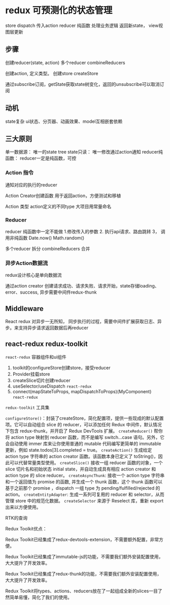 # redux 可预测化的状态管理

store   dispatch 传入action reducer 纯函数 处理业务逻辑  返回新state， view视图层更新

## 步骤

创建reducer(state, action) 多个reducer combineReducers

创建action, 定义类型。 创建store createStore

通过subscribe订阅，getState获取state树变化，返回的unsubscribe可以取消订阅

## 动机

state复杂  ui状态、分页器、动画效果、model互相嵌套依赖

## 三大原则

单一数据源： 唯一的state tree
state只读： 唯一修改通过action通知
reducer纯函数： reducer一定是纯函数，可控

### Action 指令

通知对应的执行的reducer

Action Creator创建函数  用于返回action，方便测试和移植

Action 类型  action定义的不同type 大项目用常量命名

### Reducer 

reducer 纯函数中一定不能做 1.修改传入的参数 2. 执行api请求、路由跳转 3， 调用非纯函数 Date.now()  Math.random()

多个reducer 拆分   combineReducers 合并

### 异步Action数据流

redux设计核心是单向数据流

通过action creator 创建请求成功、请求失败、请求开始，state存储loading、error、success, 异步需要中间件redux-thunk

## Middleware 

React redux 对异步一无所知， 同步执行的过程，需要中间件扩展获取日志、异步。来支持异步请求返回数据后再reducer


## react-redux redux-toolkit

`react-redux` 容器组件和ui组件

1. toolkit的configureStore创建store，接受reducer
2. Provider挂载store
3. createSlice切片创建reducer
4. useSelector/useDispatch  `react-redux`
5. connect(mapStateToProps, mapDispatchToProps)(MyComponent) `react-redux`

`redux-toolkit` 工具集

`configureStore()`：封装了createStore，简化配置项，提供一些现成的默认配置项。它可以自动组合 slice 的 reducer，可以添加任何 Redux 中间件，默认情况下包含 redux-thunk，并开启了 Redux DevTools 扩展。
`createReducer()` 帮你将 action type 映射到 reducer 函数，而不是编写 switch...case 语句。另外，它会自动使用 immer 库来让你使用普通的 mutable 代码编写更简单的 immutable 更新，例如 state.todos[3].completed = true。
`createAction()` 生成给定 action type 字符串的 action creator 函数。该函数本身已定义了 toString()，因此可以代替常量类型使用。
`createSlice()` 接收一组 reducer 函数的对象，一个 slice 切片名和初始状态 initial state，并自动生成具有相应 action creator 和 action type 的 slice reducer。
`createAsyncThunk`: 接收一个 action type 字符串和一个返回值为 promise 的函数, 并生成一个 thunk 函数，这个 thunk 函数可以基于之前那个 promise ，dispatch 一组 type 为 pending/fulfilled/rejected 的 action。
`createEntityAdapter`: 生成一系列可复用的 reducer 和 selector，从而管理 store 中的规范化数据。
`createSelector` 来源于 Reselect 库，重新 export 出来以方便使用。

RTK的查询

Redux Toolkit优点：

Redux Toolkit已经集成了redux-devtools-extension，不需要额外配置，非常方便。

Redux Toolkit已经集成了immutable-js的功能，不需要我们额外安装配置使用，大大提升了开发效率。

Redux Toolkit已经集成了redux-thunk的功能，不需要我们额外安装配置使用，大大提升了开发效率。

Redux Toolkit将types、actions、reducers放在了一起组成全新的slices一目了然简单易懂，简化了我们的使用。
